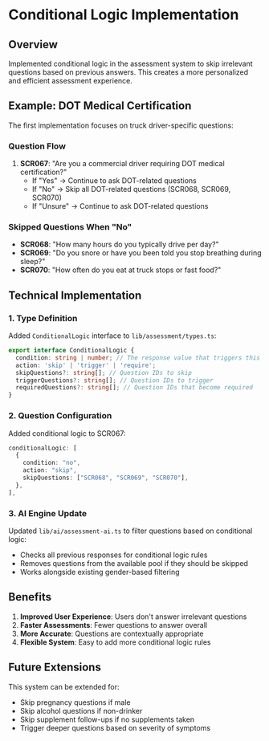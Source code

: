 # Conditional Logic Implementation

## Overview
Implemented conditional logic in the assessment system to skip irrelevant questions based on previous answers. This creates a more personalized and efficient assessment experience.

## Example: DOT Medical Certification
The first implementation focuses on truck driver-specific questions:

### Question Flow
1. **SCR067**: "Are you a commercial driver requiring DOT medical certification?"
   - If "Yes" → Continue to ask DOT-related questions
   - If "No" → Skip all DOT-related questions (SCR068, SCR069, SCR070)
   - If "Unsure" → Continue to ask DOT-related questions

### Skipped Questions When "No"
- **SCR068**: "How many hours do you typically drive per day?"
- **SCR069**: "Do you snore or have you been told you stop breathing during sleep?"
- **SCR070**: "How often do you eat at truck stops or fast food?"

## Technical Implementation

### 1. Type Definition
Added `ConditionalLogic` interface to `lib/assessment/types.ts`:
```typescript
export interface ConditionalLogic {
  condition: string | number; // The response value that triggers this logic
  action: 'skip' | 'trigger' | 'require';
  skipQuestions?: string[]; // Question IDs to skip
  triggerQuestions?: string[]; // Question IDs to trigger
  requiredQuestions?: string[]; // Question IDs that become required
}
```

### 2. Question Configuration
Added conditional logic to SCR067:
```typescript
conditionalLogic: [
  {
    condition: "no",
    action: "skip",
    skipQuestions: ["SCR068", "SCR069", "SCR070"],
  },
],
```

### 3. AI Engine Update
Updated `lib/ai/assessment-ai.ts` to filter questions based on conditional logic:
- Checks all previous responses for conditional logic rules
- Removes questions from the available pool if they should be skipped
- Works alongside existing gender-based filtering

## Benefits
1. **Improved User Experience**: Users don't answer irrelevant questions
2. **Faster Assessments**: Fewer questions to answer overall
3. **More Accurate**: Questions are contextually appropriate
4. **Flexible System**: Easy to add more conditional logic rules

## Future Extensions
This system can be extended for:
- Skip pregnancy questions if male
- Skip alcohol questions if non-drinker
- Skip supplement follow-ups if no supplements taken
- Trigger deeper questions based on severity of symptoms
